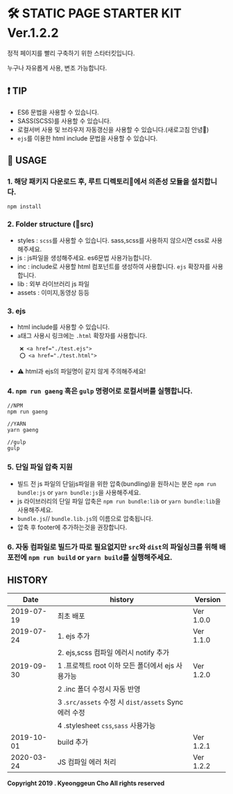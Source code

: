 # 🛠 STATIC PAGE STARTER KIT Ver.1.2.2

정적 페이지를 빨리 구축하기 위한 스타터킷입니다.

누구나 자유롭게 사용, 변조 가능합니다.

## ❗️ TIP

- ES6 문법을 사용할 수 있습니다.
- SASS(SCSS)를 사용할 수 있습니다.
- 로컬서버 사용 및 브라우저 자동갱신을 사용할 수 있습니다.(새로고침 안녕👋)
- `ejs`를 이용한 html include 문법을 사용할 수 있습니다.

## 📃 USAGE

### 1. 해당 패키지 다운로드 후, 루트 디렉토리📁에서 의존성 모듈을 설치합니다.

```
npm install
```

### 2. Folder structure (📁src)

- styles : `scss`를 사용할 수 있습니다. sass,scss를 사용하지 않으시면 css로 사용해주세요.
- js : js파일을 생성해주세요. es6문법 사용가능합니다.
- inc : include로 사용할 html 컴포넌트를 생성하여 사용합니다. `ejs` 확장자를 사용합니다.
- lib : 외부 라이브러리 js 파일
- assets : 이미지,동영상 등등

### 3. ejs

- html include를 사용할 수 있습니다.
- `a`태그 사용시 링크에는 `.html` 확장자를 사용합니다.

```
    ❌ <a href="./test.ejs">
    ⭕️ <a href="./test.html">
```

- ⚠️ html과 ejs의 파일명이 같지 않게 주의해주세요!

### 4. `npm run gaeng` 혹은 `gulp` 명령어로 로컬서버를 실행합니다.

```
//NPM
npm run gaeng

//YARN
yarn gaeng

//gulp
gulp
```

### 5. 단일 파일 압축 지원

- 빌드 전 js 파일의 단일js파일을 위한 압축(bundling)을 원하시는 분은 `npm run bundle:js` or `yarn bundle:js`을 사용해주세요.
- js 라이브러리의 단일 파일 압축은 `npm run bundle:lib` or `yarn bundle:lib`을 사용해주세요.
- `bundle.js`// `bundle.lib.js`의 이름으로 압축됩니다.
- 압축 후 footer에 추가하는것을 권장합니다.

### 6. 자동 컴파일로 빌드가 따로 필요없지만 `src`와 `dist`의 파일싱크를 위해 배포전에 `npm run build` or `yarn build`를 실행해주세요.

## HISTORY

| Date       | history                                              | Version   |
| ---------- | ---------------------------------------------------- | --------- |
| 2019-07-19 | 최초 배포                                            | Ver 1.0.0 |
| 2019-07-24 | 1. ejs 추가                                          | Ver 1.1.0 |
|            | 2. ejs,scss 컴파일 에러시 notify 추가                |           |
| 2019-09-30 | 1 .프로젝트 root 이하 모든 폴더에서 ejs 사용가능     | Ver 1.2.0 |
|            | 2 .inc 폴더 수정시 자동 반영                         |           |
|            | 3 .`src/assets` 수정 시 `dist/assets` Sync 에러 수정 |           |
|            | 4 .stylesheet `css`,`sass` 사용가능                  |           |
| 2019-10-01 | build 추가                                           | Ver 1.2.1 |
| 2020-03-24 | JS 컴파일 에러 처리                                  | Ver 1.2.2 |

**Copyright 2019 . Kyeonggeun Cho All rights reserved**
